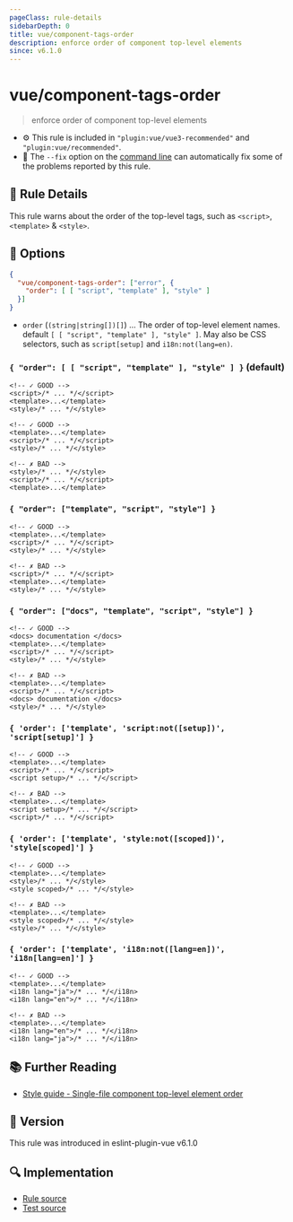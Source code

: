 ```yaml
---
pageClass: rule-details
sidebarDepth: 0
title: vue/component-tags-order
description: enforce order of component top-level elements
since: v6.1.0
---
```

# vue/component-tags-order

> enforce order of component top-level elements

- :gear: This rule is included in `"plugin:vue/vue3-recommended"` and `"plugin:vue/recommended"`.
- :wrench: The `--fix` option on the [command line](https://eslint.org/docs/user-guide/command-line-interface#fixing-problems) can automatically fix some of the problems reported by this rule.

## :book: Rule Details

This rule warns about the order of the top-level tags, such as `<script>`, `<template>` & `<style>`.

## :wrench: Options

```json
{
  "vue/component-tags-order": ["error", {
    "order": [ [ "script", "template" ], "style" ]
  }]
}
```

- `order` (`(string|string[])[]`) ... The order of top-level element names. default `[ [ "script", "template" ], "style" ]`. May also be CSS selectors, such as `script[setup]` and `i18n:not(lang=en)`.

### `{ "order": [ [ "script", "template" ], "style" ] }` (default)

<eslint-code-block fix :rules="{'vue/component-tags-order': ['error']}">

```vue
<!-- ✓ GOOD -->
<script>/* ... */</script>
<template>...</template>
<style>/* ... */</style>
```

</eslint-code-block>

<eslint-code-block fix :rules="{'vue/component-tags-order': ['error']}">

```vue
<!-- ✓ GOOD -->
<template>...</template>
<script>/* ... */</script>
<style>/* ... */</style>
```

</eslint-code-block>

<eslint-code-block fix :rules="{'vue/component-tags-order': ['error']}">

```vue
<!-- ✗ BAD -->
<style>/* ... */</style>
<script>/* ... */</script>
<template>...</template>
```

</eslint-code-block>

### `{ "order": ["template", "script", "style"] }`

<eslint-code-block fix :rules="{'vue/component-tags-order': ['error', { 'order': ['template', 'script', 'style'] }]}">

```vue
<!-- ✓ GOOD -->
<template>...</template>
<script>/* ... */</script>
<style>/* ... */</style>
```

</eslint-code-block>

<eslint-code-block fix :rules="{'vue/component-tags-order': ['error', { 'order': ['template', 'script', 'style'] }]}">

```vue
<!-- ✗ BAD -->
<script>/* ... */</script>
<template>...</template>
<style>/* ... */</style>
```

</eslint-code-block>

### `{ "order": ["docs", "template", "script", "style"] }`

<eslint-code-block fix :rules="{'vue/component-tags-order': ['error', { 'order': ['docs', 'template', 'script', 'style'] }]}">

```vue
<!-- ✓ GOOD -->
<docs> documentation </docs>
<template>...</template>
<script>/* ... */</script>
<style>/* ... */</style>
```

</eslint-code-block>

<eslint-code-block fix :rules="{'vue/component-tags-order': ['error', { 'order': ['docs', 'template', 'script', 'style'] }]}">

```vue
<!-- ✗ BAD -->
<template>...</template>
<script>/* ... */</script>
<docs> documentation </docs>
<style>/* ... */</style>
```

</eslint-code-block>

### `{ 'order': ['template', 'script:not([setup])', 'script[setup]'] }`

<eslint-code-block fix :rules="{'vue/component-tags-order': ['error', { 'order': ['template', 'script:not([setup])', 'script[setup]'] }]}">

```vue
<!-- ✓ GOOD -->
<template>...</template>
<script>/* ... */</script>
<script setup>/* ... */</script>
```

</eslint-code-block>

<eslint-code-block fix :rules="{'vue/component-tags-order': ['error', { 'order': ['template', 'script:not([setup])', 'script[setup]'] }]}">

```vue
<!-- ✗ BAD -->
<template>...</template>
<script setup>/* ... */</script>
<script>/* ... */</script>
```

</eslint-code-block>

### `{ 'order': ['template', 'style:not([scoped])', 'style[scoped]'] }`

<eslint-code-block fix :rules="{'vue/component-tags-order': ['error', { 'order': ['template', 'style:not([scoped])', 'style[scoped]'] }]}">

```vue
<!-- ✓ GOOD -->
<template>...</template>
<style>/* ... */</style>
<style scoped>/* ... */</style>
```

</eslint-code-block>

<eslint-code-block fix :rules="{'vue/component-tags-order': ['error', { 'order': ['template', 'style:not([scoped])', 'style[scoped]'] }]}">

```vue
<!-- ✗ BAD -->
<template>...</template>
<style scoped>/* ... */</style>
<style>/* ... */</style>
```

</eslint-code-block>

### `{ 'order': ['template', 'i18n:not([lang=en])', 'i18n[lang=en]'] }`

<eslint-code-block fix :rules="{'vue/component-tags-order': ['error', { 'order': ['template', 'i18n:not([lang=en])', 'i18n[lang=en]'] }]}">

```vue
<!-- ✓ GOOD -->
<template>...</template>
<i18n lang="ja">/* ... */</i18n>
<i18n lang="en">/* ... */</i18n>
```

</eslint-code-block>

<eslint-code-block fix :rules="{'vue/component-tags-order': ['error', { 'order': ['template', 'i18n:not([lang=en])', 'i18n[lang=en]'] }]}">

```vue
<!-- ✗ BAD -->
<template>...</template>
<i18n lang="en">/* ... */</i18n>
<i18n lang="ja">/* ... */</i18n>
```

</eslint-code-block>

## :books: Further Reading

- [Style guide - Single-file component top-level element order](https://vuejs.org/style-guide/rules-recommended.html#single-file-component-top-level-element-order)

## :rocket: Version

This rule was introduced in eslint-plugin-vue v6.1.0

## :mag: Implementation

- [Rule source](https://github.com/vuejs/eslint-plugin-vue/blob/master/lib/rules/component-tags-order.js)
- [Test source](https://github.com/vuejs/eslint-plugin-vue/blob/master/tests/lib/rules/component-tags-order.js)

